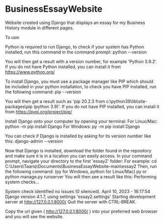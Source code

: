 # BusinessEssayWebsite

Website created using Django that displays an essay for my Business History module in different pages.

To use:


Python is required to run Django, to check if your system has Python installed, run this command in the command prompt:
  python --version

You will then get a result with a version number, for example 'Python 3.9.2'. If you do not have Python installed, you can install it from https://www.python.org/

To install Django, you must use a package manager like PIP which should be included in your python installation, to check you have PIP installed, run the following command:
  pip --version

You will then get a result such as 'pip 20.2.3 from c:\python39\lib\site-packages\pip (python 3.9)'. If you do not have PIP installed, you can install it from https://pypi.org/project/pip/


Install Django onto your computer by opening your terminal:
  For Linux/Mac:
    python -m pip install Django
  For Windows:
    py -m pip install Django
    
You can check if Django is installed by asking for its version number like this:
  django-admin --version
  
Now that Django is installed, download the folder found in the repository and make sure it is in a location you can easily access.
In your command prompt, navigate your directory to the first 'essay2' folder:
  For example:
    cd C:\Users\Taariq\Documents\BusinessEssayWebsite-main\essay2
Then, run the following command: (py for Windows, python for Linux/Mac)
  py or python manage.py runserver
You will then see a result like this:
  Performing system checks...

  System check identified no issues (0 silenced).
  April 10, 2023 - 16:17:54
  Django version 4.1.7, using settings 'essay2.settings'
  Starting development server at http://127.0.0.1:8000/
  Quit the server with CTRL-BREAK.
  
Copy the url given ( http://127.0.0.1:8000/ ) into your preferred web browser and you will see the website.
